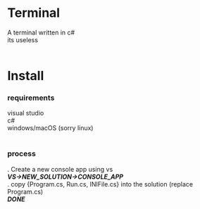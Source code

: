 # Terminal<br>
A terminal written in c#<br>
its useless<br>
<br>
# Install
### requirements
visual studio<br>
c#<br>
windows/macOS (sorry linux)<br>
<br>
### process
. Create a new console app using vs<br>
_**VS->NEW_SOLUTION->CONSOLE_APP**_<br>
. copy {Program.cs, Run.cs, INIFile.cs} into the solution (replace Program.cs)<br>
***DONE***
